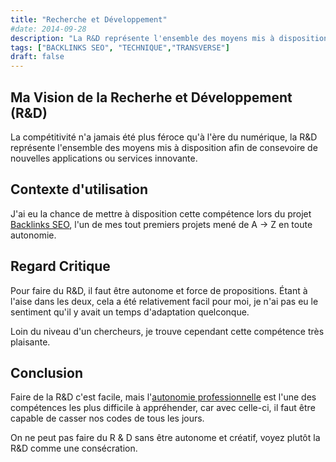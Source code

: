 ```yaml
---
title: "Recherche et Développement"
#date: 2014-09-28
description: "La R&D représente l'ensemble des moyens mis à disposition afin de consevoire de nouvelles applications ou services innovante."
tags: ["BACKLINKS SEO", "TECHNIQUE","TRANSVERSE"]
draft: false
---
```



## Ma Vision de la Recherhe et Développement (R&D)

La compétitivité n'a jamais été plus féroce qu'à l'ère du numérique, la R&D représente l'ensemble des moyens mis à disposition afin de consevoire de nouvelles applications ou services innovante.

## Contexte d'utilisation
J'ai eu la chance de mettre à disposition cette compétence lors du projet [Backlinks SEO](../../projets/backlinks-seo), l'un de mes tout premiers projets mené de A -> Z en toute autonomie.

## Regard Critique
Pour faire du R&D, il faut être autonome et force de propositions. Étant à l'aise dans les deux, cela a été relativement facil pour moi, je n'ai pas eu le sentiment qu'il y avait un temps d'adaptation quelconque.

Loin du niveau d'un chercheurs, je trouve cependant cette compétence très plaisante. 

## Conclusion

Faire de la R&D c'est facile, mais l'[autonomie professionnelle](../autonomie) est l'une des compétences les plus difficile à appréhender, car avec celle-ci, il faut être capable de casser nos codes de tous les jours.

On ne peut pas faire du R & D sans être autonome et créatif, voyez plutôt la R&D comme une consécration.